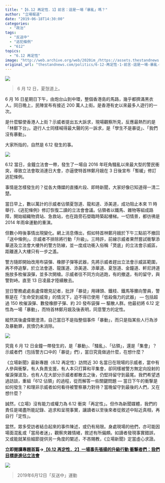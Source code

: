 ```yaml
---
title: "【6.12 再定性．1】前言：這是一場「暴亂」嗎？"
author: "立場報道"
date: "2019-06-18T14:30:00"
categories:
  - "政治"
tags:
  - "反送中"
  - "逃犯條例"
  - "612"
topics:
  - "6.12 再定性"
image: "http://web.archive.org/web/2020im_/https://assets.thestandnews.com/media/photos/64751489_10157639032019924_7110373853800431616_o_VpxFp.png"
original_url: "thestandnews.com/politics/6-12-再定性-1-前言-這是一場-暴亂-嗎"
---
```

![](http://web.archive.org/web/2020im_/https://assets.thestandnews.com/media/photos/64751489_10157639032019924_7110373853800431616_o_VpxFp.png)
> 6 月 12 日，夏愨道上。

6 月 16 日星期日下午，由炮台山到中環，整個香港島的馬路，幾乎都擠滿黑衣人。同日晚上，民陣宣布有接近 200 萬人上街。是香港有史以來最多人遊行的一次。

是什麼驅使香港人上街？示威者提出五大訴求，現場觀察所見，反應最熱烈的是「林鄭下台」。遊行人士同樣喊得最大聲的另一訴求，是「學生不是暴徒」、「我們沒有暴動」。

大家所指的，自然是 6.12 發生的事。

![](http://web.archive.org/web/2020im_/https://assets.thestandnews.com/media/photos/64226913_10217489725907471_6414767242667360256_o_7sXh7.png)

6.12 當日，金鐘立法會一帶，發生了一場自 2016 年旺角騷亂以來最大型的警民衝突，導致立法會取消連日大會，亦逼使特首林鄭月娥在 3 日後宣布「暫緩」修訂逃犯條例。

事情是怎樣發生的？從各大傳媒的直播片段、即時新聞，大家好像已知道得一清二楚。

當日早上，數以萬計的示威者佔領夏愨道、龍和道、添美道，成功阻止本來 11 時舉行、《逃犯條例》修訂恢復二讀的立法會會議。佔領者以鐵馬、雜物等組成路障，開始組織物資站、急救站，也在路旁石壆臨時築起樓梯。一切情景，都彷彿是 2014 年雨傘運動的重演。

但數小時後事情出現變化。網上消息傳出，假如特首林鄭月娥於下午三點前不撤回「送中條例」，示威者不排除將行動「升級」。三時許，前線示威者果然嘗試衝撃添華道及立法會大樓外的警方防線，並一度成功衝入俗稱「煲底」的立法會示威區，距離進入大樓只有一步之遙。

警方隨即開始改用布袋彈、橡膠子彈等武器，先將示威者趕出立法會示威區範圍，再不停追撃，於立法會道、龍匯道、添美道、添華道、夏愨道、金鐘道、軒尼詩道施放多枚催淚彈，並多次開槍。示威者往不同方向逃跑，有的撤退，有的留守，與警對峙。直至 13 日凌晨才陸續散去。

翌日警務處處長盧偉聰見記者，批評「暴徒」用磚頭、鐵枝、鐵馬等擲向警員，警察是在「生命受到威脅」的情況下，迫不得已使用「低殺傷力的武器」 — 包括超過 150 枚催淚彈、數發橡膠子彈、約 20 發布袋彈 — 驅散人群。他最初將 6.12 定性為一場「暴動」，而特首林鄭月娥及後表明，同意警方的定性。

縱然其後盧偉聰澄清，自己當日不是指整個事件「暴動」，而只是指某些人行為涉及暴動罪，民憤仍未消除。

![](http://web.archive.org/web/2020im_/https://assets.thestandnews.com/media/photos/57c4fe24-394e-44c9-b653-e868e7391fdd_TU0Vd.png)

究竟 6 月 12 日金鐘一帶發生的，是「暴動」、「騷亂」、「佔領」，還是「集會」？示威者們（包括警方口中的「暴徒」們），當日究竟做過什麼，在想什麼？

《立場新聞》最新專題〈6.12 再定性〉訪問近 30 名當日在現場的示威者，當中有人參與衝撃，有人負責支援，有人本只打算和平集會，卻同樣被警方無定向投射的催淚彈波及，也有人在大部分示威者都散去之後，仍堅持留守到最尾。我們希望透過訪談，重組「612 佔領」的過程，從而解答一些關鍵問題 — 當日下午的衝撃是如何發生？和理非示威者如何看待被警察暴力對待？當晚留守到最後的人們，又在想什麼？

誠然，《立場》沒有能力或權力為 6.12 衝突「再定性」。但作為新聞媒體，我們的責任是竭盡所能記錄、追求和呈現事實，讓讀者以至後來者從敘述中貼近真相，再自行「定性」。

當然，眾多受訪者結合起來的事件陳述，或仍有局限。身處現場的他們，亦可能因場面混亂或「當局者迷」，觀察夾雜情緒，敘述有所偏頗。如讀者發現事實錯誤，又或能就某些細節提供另一角度的闡述，不吝賜教，《立場新聞》定當虛心求證。

**立即閱讀專題首篇→[【6.12 再定性．2】一場事先張揚的升級行動 衝撃者們：我們目標是進佔立法會](http://web.archive.org/web/20210929072626/https://thestandnews.com/politics/6-12-%E5%86%8D%E5%AE%9A%E6%80%A7-2-%E4%B8%80%E5%A0%B4%E4%BA%8B%E5%85%88%E5%BC%B5%E6%8F%9A%E7%9A%84%E5%8D%87%E7%B4%9A%E8%A1%8C%E5%8B%95-%E8%A1%9D%E6%92%83%E8%80%85%E5%80%91-%E6%88%91%E5%80%91%E7%9B%AE%E6%A8%99%E6%98%AF%E9%80%B2%E4%BD%94%E7%AB%8B%E6%B3%95%E6%9C%83/?fbclid=IwAR1p7DXgMWvdweFbCDPsNr4S2AWm71DM3SfOGScA0kZs8G84xcGla_3CuYs)**

![](http://web.archive.org/web/2020im_/https://assets.thestandnews.com/media/photos/63574182_10217463588334048_6726873573945769984_o_AY8YI_eHGRA.png)
> 2019年6月12日「反送中」運動